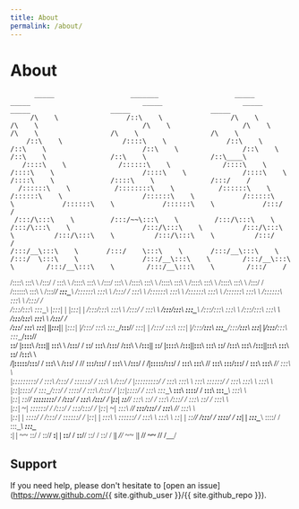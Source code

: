```yaml
---
title: About
permalink: /about/
---
```


# About

<span style="font-family:Papyrus; font-size:1em;">


          _____                   _______                   _____                    _____                            _____                    _____                    _____                    _____                    _____  
         /\    \                 /::\    \                 /\    \                  /\    \                          /\    \                  /\    \                  /\    \                  /\    \                  /\    \ 
        /::\    \               /::::\    \               /::\    \                /::\    \                        /::\    \                /::\    \                /::\    \                /::\    \                /::\____\
       /::::\    \             /::::::\    \             /::::\    \              /::::\    \                      /::::\    \              /::::\    \              /::::\    \              /::::\    \              /:::/    /
      /::::::\    \           /::::::::\    \           /::::::\    \            /::::::\    \                    /::::::\    \            /::::::\    \            /::::::\    \            /::::::\    \            /:::/    / 
     /:::/\:::\    \         /:::/~~\:::\    \         /:::/\:::\    \          /:::/\:::\    \                  /:::/\:::\    \          /:::/\:::\    \          /:::/\:::\    \          /:::/\:::\    \          /:::/    /  
    /:::/__\:::\    \       /:::/    \:::\    \       /:::/__\:::\    \        /:::/  \:::\    \                /:::/__\:::\    \        /:::/__\:::\    \        /:::/__\:::\    \        /:::/__\:::\    \        /:::/    /   
   /::::\   \:::\    \     /:::/    / \:::\    \     /::::\   \:::\    \      /:::/    \:::\    \              /::::\   \:::\    \      /::::\   \:::\    \      /::::\   \:::\    \      /::::\   \:::\    \      /:::/    /    
  /::::::\   \:::\    \   /:::/____/   \:::\____\   /::::::\   \:::\    \    /:::/    / \:::\    \            /::::::\   \:::\    \    /::::::\   \:::\    \    /::::::\   \:::\    \    /::::::\   \:::\    \    /:::/    /     
 /:::/\:::\   \:::\____\ |:::|    |     |:::|    | /:::/\:::\   \:::\    \  /:::/    /   \:::\ ___\          /:::/\:::\   \:::\____\  /:::/\:::\   \:::\    \  /:::/\:::\   \:::\ ___\  /:::/\:::\   \:::\    \  /:::/    /      
/:::/  \:::\   \:::|    ||:::|____|     |:::|    |/:::/  \:::\   \:::\____\/:::/____/     \:::|    |        /:::/  \:::\   \:::|    |/:::/__\:::\   \:::\____\/:::/__\:::\   \:::|    |/:::/__\:::\   \:::\____\/:::/____/       
\::/   |::::\  /:::|____| \:::\    \   /:::/    / \::/    \:::\  /:::/    /\:::\    \     /:::|____|        \::/   |::::\  /:::|____|\:::\   \:::\   \::/    /\:::\   \:::\  /:::|____|\:::\   \:::\   \::/    /\:::\    \       
 \/____|:::::\/:::/    /   \:::\    \ /:::/    /   \/____/ \:::\/:::/    /  \:::\    \   /:::/    /          \/____|:::::\/:::/    /  \:::\   \:::\   \/____/  \:::\   \:::\/:::/    /  \:::\   \:::\   \/____/  \:::\    \      
       |:::::::::/    /     \:::\    /:::/    /             \::::::/    /    \:::\    \ /:::/    /                 |:::::::::/    /    \:::\   \:::\    \       \:::\   \::::::/    /    \:::\   \:::\    \       \:::\    \     
       |::|\::::/    /       \:::\__/:::/    /               \::::/    /      \:::\    /:::/    /                  |::|\::::/    /      \:::\   \:::\____\       \:::\   \::::/    /      \:::\   \:::\____\       \:::\    \    
       |::| \::/____/         \::::::::/    /                /:::/    /        \:::\  /:::/    /                   |::| \::/____/        \:::\   \::/    /        \:::\  /:::/    /        \:::\   \::/    /        \:::\    \   
       |::|  ~|                \::::::/    /                /:::/    /          \:::\/:::/    /                    |::|  ~|               \:::\   \/____/          \:::\/:::/    /          \:::\   \/____/          \:::\    \  
       |::|   |                 \::::/    /                /:::/    /            \::::::/    /                     |::|   |                \:::\    \               \::::::/    /            \:::\    \               \:::\    \ 
       \::|   |                  \::/____/                /:::/    /              \::::/    /                      \::|   |                 \:::\____\               \::::/    /              \:::\____\               \:::\____\
        \:|   |                   ~~                      \::/    /                \::/____/                        \:|   |                  \::/    /                \::/____/                \::/    /                \::/    /
         \|___|                                            \/____/                  ~~                               \|___|                   \/____/                  ~~                       \/____/                  \/____/ 
                                                                                                                                                                                                          
</span>

## Support

If you need help, please don't hesitate to [open an issue](https://www.github.com/{{ site.github_user }}/{{ site.github_repo }}).


